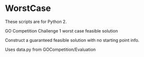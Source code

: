 # WorstCase
These scripts are for Python 2.

GO Competition Challenge 1 worst case feasible solution

Construct a guaranteed feasible solution with no starting point info.

Uses data.py from GOCompetition/Evaluation
